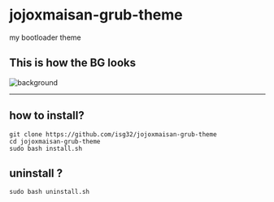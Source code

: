 # jojoxmaisan-grub-theme
 my bootloader theme 

## This is how the BG looks
![background](https://github.com/isg32/jojoxmaisan-grub-theme/assets/95901240/e500c350-c60b-4e6e-9b45-545f1e440721)

---

## how to install?
```
git clone https://github.com/isg32/jojoxmaisan-grub-theme
cd jojoxmaisan-grub-theme
sudo bash install.sh
```

## uninstall ?
```
sudo bash uninstall.sh
```
